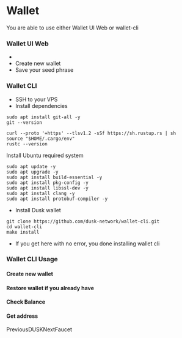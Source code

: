 # Wallet

You are able to use either Wallet UI Web or wallet-cli

### Wallet UI Web <a href="#wallet-ui-web" id="wallet-ui-web"></a>

*
* Create new wallet
* Save your seed phrase

### Wallet CLI <a href="#wallet-cli" id="wallet-cli"></a>

* SSH to your VPS
* Install dependencies

```
sudo apt install git-all -y
git --version
```

```
curl --proto '=https' --tlsv1.2 -sSf https://sh.rustup.rs | sh
source "$HOME/.cargo/env"
rustc --version
```

Install Ubuntu required system

```
sudo apt update -y
sudo apt upgrade -y
sudo apt install build-essential -y
sudo apt install pkg-config -y
sudo apt install libssl-dev -y
sudo apt install clang -y
sudo apt install protobuf-compiler -y
```

* Install Dusk wallet

```
git clone https://github.com/dusk-network/wallet-cli.git
cd wallet-cli
make install
```

* If you get here with no error, you done installing wallet cli

### Wallet CLI Usage <a href="#wallet-cli-usage" id="wallet-cli-usage"></a>

#### Create new wallet <a href="#create-new-wallet" id="create-new-wallet"></a>

#### Restore wallet if you already have <a href="#restore-wallet-if-you-already-have" id="restore-wallet-if-you-already-have"></a>

#### Check Balance <a href="#check-balance" id="check-balance"></a>

#### Get address <a href="#get-address" id="get-address"></a>

PreviousDUSKNextFaucet

